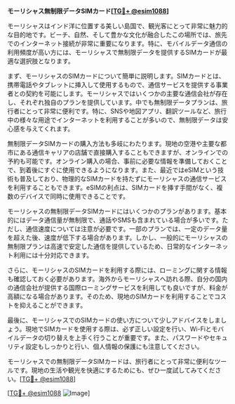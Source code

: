 **モーリシャス無制限データSIMカード[[TG💪+ @esim1088](https://t.me/s/esim1088)]**

モーリシャスはインド洋に位置する美しい島国で、観光客にとって非常に魅力的な目的地です。ビーチ、自然、そして豊かな文化が融合したこの場所では、旅先でのインターネット接続が非常に重要になります。特に、モバイルデータ通信の利用頻度が高い方には、モーリシャスで無制限データを提供するSIMカードが最適な選択肢となります。

まず、モーリシャスのSIMカードについて簡単に説明します。SIMカードとは、携帯電話やタブレットに挿入して使用するもので、通信サービスを提供する事業者との契約を可能にします。モーリシャスではいくつかの主要な通信会社が存在し、それぞれ独自のプランを提供しています。中でも無制限データプランは、旅行者にとって非常に便利です。特に、SNSや地図アプリ、翻訳ツールなど、旅行中の様々な用途でインターネットを利用することが多いので、無制限データは安心感を与えてくれます。

無制限データSIMカードの購入方法も多岐にわたります。現地の空港や主要な都市にある通信キャリアの店舗で直接購入することもできますが、オンラインでの予約も可能です。オンライン購入の場合、事前に必要な情報を準備しておくことで、到着後にすぐに使用できるようになります。また、最近ではeSIMという技術も普及しており、物理的なSIMカードを持たずにモーリシャスの通信サービスを利用することもできます。eSIMの利点は、SIMカードを挿す手間がなく、複数のデバイスで同時に使用できることです。

モーリシャスの無制限データSIMカードにはいくつかのプランがあります。基本的にはデータ通信量が無制限で、通話やSMSも含まれている場合が多いです。ただし、通信速度については注意が必要です。一部のプランでは、一定のデータ量を超えた後、速度が低下する場合があります。しかし、一般的にモーリシャスの無制限プランは高速で安定した通信を提供しているため、日常的なインターネット利用には十分対応できます。

さらに、モーリシャスのSIMカードを利用する際には、ローミングに関する情報も確認しておく必要があります。海外からモーリシャスへ訪れる際、自分の国内の通信会社が提供する国際ローミングサービスを利用しても良いですが、料金が高額になる場合があります。そのため、現地のSIMカードを利用することでコストを抑えることができます。

最後に、モーリシャスでのSIMカードの使い方について少しアドバイスをしましょう。現地でSIMカードを使用する際は、必ず正しい設定を行い、Wi-Fiとモバイルデータの切り替えを上手く行うことが重要です。また、パスワードやセキュリティ設定もしっかりと行い、個人情報の保護にも注意してください。

モーリシャスでの無制限データSIMカードは、旅行者にとって非常に便利なツールです。現地の生活や観光を快適にするためにも、ぜひ一度試してみてください。[[TG💪+ @esim1088](https://t.me/s/esim1088)]

[[TG💪+ @esim1088](https://t.me/s/esim1088) ![Image](https://i.postimg.cc/Y0z9fWf4/image.png)]